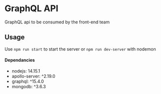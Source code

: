 # GraphQL API

GraphQL api to be consumed by the front-end team
## Usage
Use `npm run start` to start the server or `npm run dev-server` with nodemon 

#### Dependancies
* nodejs: 14.15.1
* apollo-server: ^2.19.0
* graphql: ^15.4.0
* mongodb: ^3.6.3
